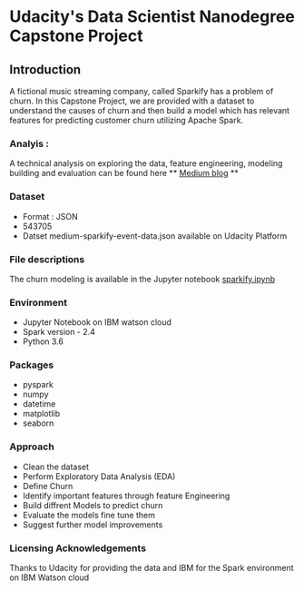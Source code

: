 
# Udacity's Data Scientist Nanodegree Capstone Project

## Introduction 

A fictional music streaming company, called Sparkify has a problem of churn. In this Capstone Project, we are provided with a dataset to understand the causes of churn and then build a model which has relevant features for predicting customer churn utilizing Apache Spark.

### Analyis :
A technical analysis on exploring the data, feature engineering, modeling building and evaluation can be found here ** [Medium blog]() **

### Dataset 
* Format : JSON
* 543705
* Datset medium-sparkify-event-data.json available on Udacity Platform

### File descriptions 
The churn modeling is available in the Jupyter notebook [sparkify.ipynb](https://github.com/TensorAdy/udacity_dsnd/blob/master/Capstone-Sparkify/sparkify.ipynb)

### Environment 
* Jupyter Notebook on IBM watson cloud 
* Spark version	- 2.4
* Python 3.6

### Packages 
* pyspark
* numpy
* datetime
* matplotlib
* seaborn

### Approach 

* Clean the dataset 
* Perform Exploratory Data Analysis (EDA) 
* Define Churn 
* Identify important features through feature Engineering 
* Build diffrent Models to predict churn 
* Evaluate the models fine tune them
* Suggest further model improvements 

### Licensing Acknowledgements 
Thanks to Udacity for providing the data and IBM for the Spark  environment on IBM Watson cloud 

